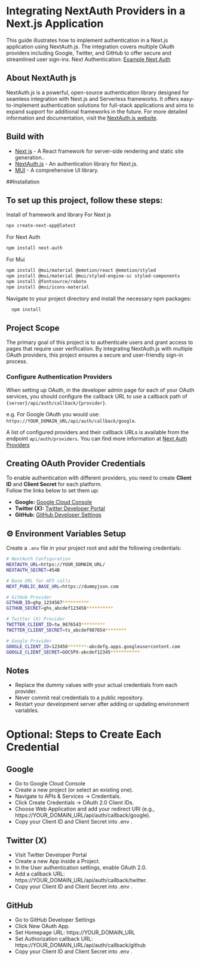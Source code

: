 # Integrating NextAuth Providers in a Next.js Application
This guide illustrates how to implement authentication in a Next.js application using NextAuth.js. The integration covers multiple OAuth providers including Google, Twitter, and GitHub to offer secure and streamlined user sign-ins.
Next Authentication: [Example Next Auth](https://next-auth-pi-steel.vercel.app/auth/signin)
## About NextAuth js
NextAuth.js is a powerful, open-source authentication library designed for seamless integration with Next.js and Serverless frameworks. It offers easy-to-implement authentication solutions for full-stack applications and aims to expand support for additional frameworks in the future.
For more detailed information and documentation, visit the [NextAuth.js website](https://next-auth.js.org/).

## Build with
* [Next js](https://nextjs.org/) - A React framework for server-side rendering and static site generation..
* [NextAuth.js](https://next-auth.js.org/) - An authentication library for Next.js.
* [MUI](https://mui.com/) - A comprehensive UI library.

##Installation
## To set up this project, follow these steps:
Install of framework and library
For Next js 
```bash 
npx create-next-app@latest
```
For Next Auth 
```bash 
npm install next-auth
```
For Mui 
```bash
npm install @mui/material @emotion/react @emotion/styled
npm install @mui/material @mui/styled-engine-sc styled-components
npm install @fontsource/roboto
npm install @mui/icons-material
```

Navigate to your project directory and install the necessary npm packages:

```bash
  npm install 
```

## Project Scope
The primary goal of this project is to authenticate users and grant access to pages that require user verification. By integrating NextAuth.js with multiple OAuth providers, this project ensures a secure and user-friendly sign-in process.

### Configure Authentication Providers
When setting up OAuth, in the developer admin page for each of your OAuth services, you should configure the callback URL to use a callback path of `{server}/api/auth/callback/{provider}`.

 e.g. For Google OAuth you would use: `https://YOUR_DOMAIN_URL/api/auth/callback/google`.
 
A list of configured providers and their callback URLs is available from the endpoint `api/auth/providers`. 
You can find more information at [Next Auth Providers](https://next-auth.js.org/v3/configuration/providers)

## Creating OAuth Provider Credentials

To enable authentication with different providers, you need to create **Client ID** and **Client Secret** for each platform.  
Follow the links below to set them up:

- **Google:** [Google Cloud Console](https://console.cloud.google.com/)  
- **Twitter (X):** [Twitter Developer Portal](https://developer.twitter.com/en/portal/projects)  
- **GitHub:** [GitHub Developer Settings](https://github.com/settings/developers)


## ⚙️ Environment Variables Setup

Create a `.env` file in your project root and add the following credentials:

```bash
# NextAuth Configuration
NEXTAUTH_URL=https://YOUR_DOMAIN_URL/
NEXTAUTH_SECRET=454B

# Base URL for API calls
NEXT_PUBLIC_BASE_URL=https://dummyjson.com

# GitHub Provider
GITHUB_ID=ghp_1234567**********
GITHUB_SECRET=ghs_abcdef123456**********

# Twitter (X) Provider
TWITTER_CLIENT_ID=tw_9876543*********
TWITTER_CLIENT_SECRET=ts_abcdef987654********

# Google Provider
GOOGLE_CLIENT_ID=123456*******-abcdefg.apps.googleusercontent.com
GOOGLE_CLIENT_SECRET=GOCSPX-abcdef12345***********
```
## Notes
  * Replace the dummy values with your actual credentials from each provider.
  * Never commit real credentials to a public repository.
  * Restart your development server after adding or updating environment variables.

#  Optional: Steps to Create Each Credential
##  Google
  * Go to Google Cloud Console
  * Create a new project (or select an existing one).
  * Navigate to APIs & Services → Credentials.
  * Click Create Credentials → OAuth 2.0 Client IDs.
  * Choose Web Application and add your redirect URI (e.g., https://YOUR_DOMAIN_URL/api/auth/callback/google).
  * Copy your Client ID and Client Secret into .env .
## Twitter (X)
 * Visit Twitter Developer Portal
 * Create a new App inside a Project.
 * In the User authentication settings, enable OAuth 2.0.
 * Add a callback URL: https://YOUR_DOMAIN_URL/api/auth/callback/twitter.
 * Copy your Client ID and Client Secret into .env .

## GitHub
 * Go to GitHub Developer Settings
 * Click New OAuth App.
 * Set Homepage URL: https://YOUR_DOMAIN_URL
 * Set Authorization callback URL: https://YOUR_DOMAIN_URL/api/auth/callback/github
 * Copy your Client ID and Client Secret into .env .
